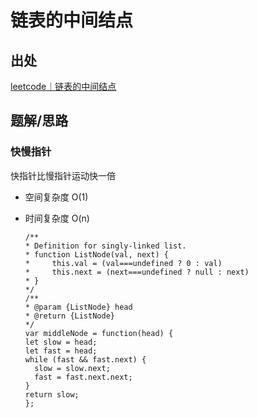# 链表的中间结点

## 出处

[leetcode｜链表的中间结点](https://leetcode-cn.com/problems/middle-of-the-linked-list/)
## 题解/思路

### 快慢指针
快指针比慢指针运动快一倍
- 空间复杂度 O(1)
- 时间复杂度 O(n)

  ```
  /**
  * Definition for singly-linked list.
  * function ListNode(val, next) {
  *     this.val = (val===undefined ? 0 : val)
  *     this.next = (next===undefined ? null : next)
  * }
  */
  /**
  * @param {ListNode} head
  * @return {ListNode}
  */
  var middleNode = function(head) {
  let slow = head;
  let fast = head;
  while (fast && fast.next) {
    slow = slow.next;
    fast = fast.next.next;
  }
  return slow;
  };
  ```
